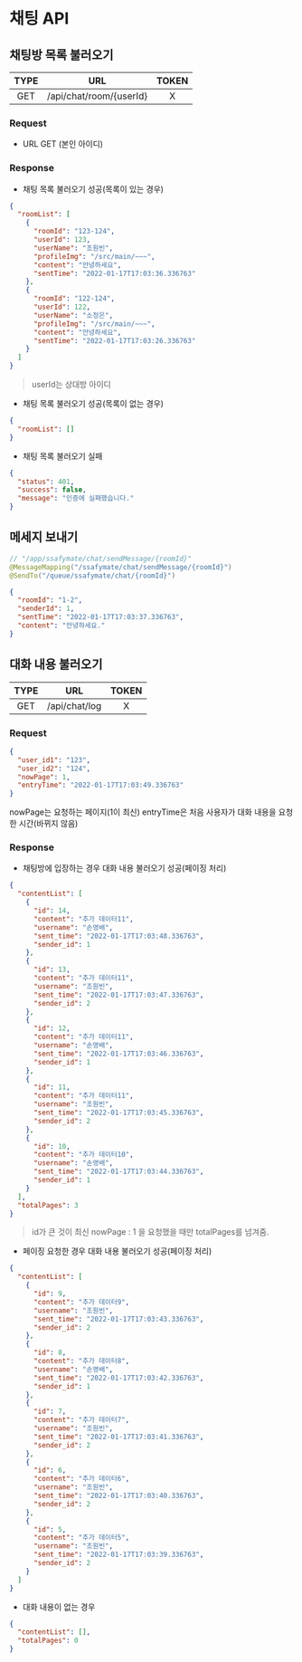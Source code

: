 # 채팅 API

## 채팅방 목록 불러오기

| TYPE |           URL           | TOKEN |
| :--: | :---------------------: | :---: |
| GET  | /api/chat/room/{userId} |   X   |

### Request

- URL GET (본인 아이디)

### Response

- 채팅 목록 불러오기 성공(목록이 있는 경우)

```json
{
  "roomList": [
    {
      "roomId": "123-124",
      "userId": 123,
      "userName": "조원빈",
      "profileImg": "/src/main/~~~",
      "content": "안녕하세요",
      "sentTime": "2022-01-17T17:03:36.336763"
    },
    {
      "roomId": "122-124",
      "userId": 122,
      "userName": "소정은",
      "profileImg": "/src/main/~~~",
      "content": "안녕하세요",
      "sentTime": "2022-01-17T17:03:26.336763"
    }
  ]
}
```

> userId는 상대방 아이디

- 채팅 목록 불러오기 성공(목록이 없는 경우)

```json
{
  "roomList": []
}
```

- 채팅 목록 불러오기 실패

```json
{
  "status": 401,
  "success": false,
  "message": "인증에 실패했습니다."
}
```

## 메세지 보내기

```java
// "/app/ssafymate/chat/sendMessage/{roomId}"
@MessageMapping("/ssafymate/chat/sendMessage/{roomId}")
@SendTo("/queue/ssafymate/chat/{roomId}")
```

```json
{
  "roomId": "1-2",
  "senderId": 1,
  "sentTime": "2022-01-17T17:03:37.336763",
  "content": "안녕하세요."
}
```

## 대화 내용 불러오기

| TYPE |      URL      | TOKEN |
| :--: | :-----------: | :---: |
| GET | /api/chat/log |   X   |

### Request

```json
{
  "user_id1": "123",
  "user_id2": "124",
  "nowPage": 1,
  "entryTime": "2022-01-17T17:03:49.336763"
}
```
  nowPage는 요청하는 페이지(1이 최신)
  entryTime은 처음 사용자가 대화 내용을 요청한 시간(바뀌지 않음)

### Response

- 채팅방에 입장하는 경우 대화 내용 불러오기 성공(페이징 처리)

```json
{
  "contentList": [
    {
      "id": 14,
      "content": "추가 데이터11",
      "username": "손영배",
      "sent_time": "2022-01-17T17:03:48.336763",
      "sender_id": 1
    },
    {
      "id": 13,
      "content": "추가 데이터11",
      "username": "조원빈",
      "sent_time": "2022-01-17T17:03:47.336763",
      "sender_id": 2
    },
    {
      "id": 12,
      "content": "추가 데이터11",
      "username": "손영배",
      "sent_time": "2022-01-17T17:03:46.336763",
      "sender_id": 1
    },
    {
      "id": 11,
      "content": "추가 데이터11",
      "username": "조원빈",
      "sent_time": "2022-01-17T17:03:45.336763",
      "sender_id": 2
    },
    {
      "id": 10,
      "content": "추가 데이터10",
      "username": "손영배",
      "sent_time": "2022-01-17T17:03:44.336763",
      "sender_id": 1
    }
  ],
  "totalPages": 3
}
```

> id가 큰 것이 최신
> nowPage : 1 을 요청했을 때만 totalPages를 넘겨줌.

- 페이징 요청한 경우 대화 내용 불러오기 성공(페이징 처리)

```json
{
  "contentList": [
    {
      "id": 9,
      "content": "추가 데이터9",
      "username": "조원빈",
      "sent_time": "2022-01-17T17:03:43.336763",
      "sender_id": 2
    },
    {
      "id": 8,
      "content": "추가 데이터8",
      "username": "손영배",
      "sent_time": "2022-01-17T17:03:42.336763",
      "sender_id": 1
    },
    {
      "id": 7,
      "content": "추가 데이터7",
      "username": "조원빈",
      "sent_time": "2022-01-17T17:03:41.336763",
      "sender_id": 2
    },
    {
      "id": 6,
      "content": "추가 데이터6",
      "username": "조원빈",
      "sent_time": "2022-01-17T17:03:40.336763",
      "sender_id": 2
    },
    {
      "id": 5,
      "content": "추가 데이터5",
      "username": "조원빈",
      "sent_time": "2022-01-17T17:03:39.336763",
      "sender_id": 2
    }
  ]
}
```

- 대화 내용이 없는 경우

```json
{
  "contentList": [],
  "totalPages": 0
}
```

